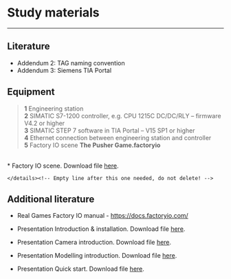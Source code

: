 # Study materials
_____________________________________
## Literature
*  Addendum 2: TAG naming convention
*  Addendum 3: Siemens TIA Portal

## Equipment
>   **1** Engineering station <br>
>   **2** SIMATIC S7-1200 controller, e.g. CPU 1215C DC/DC/RLY – firmware V4.2 or higher <br>
>   **3** SIMATIC STEP 7 software in TIA Portal – V15 SP1 or higher <br>
>   **4** Ethernet connection between engineering station and controller <br>
>   **5** Factory IO scene **The Pusher Game.factoryio**
<br>
*  Factory IO scene. Download file <a href="./Ex03/Documents/The_Pusher_Game.factoryiof">here</a>.</p>

    </details><!-- Empty line after this one needed, do not delete! -->

## Additional literature
*  Real Games Factory IO manual - https://docs.factoryio.com/

*  Presentation Introduction & installation. Download file <a href="./Ex03/Documents/00-factoryio-introduction-installation.pptx">here</a>.</p>

    </details><!-- Empty line after this one needed, do not delete! -->

*  Presentation Camera introduction. Download file <a href="./Ex03/Documents/01-factoryio-introduction-camera.pptx">here</a>.</p>

    </details><!-- Empty line after this one needed, do not delete! -->

*  Presentation Modelling introduction. Download file <a href="./Ex03/Documents/02-factoryio-introduction-modelling.pptx">here</a>.</p>

    </details><!-- Empty line after this one needed, do not delete! -->

*  Presentation Quick start. Download file <a href="./Ex03/Documents/03-factoryio-quick-start.pptx">here</a>.</p>

    </details><!-- Empty line after this one needed, do not delete! -->

